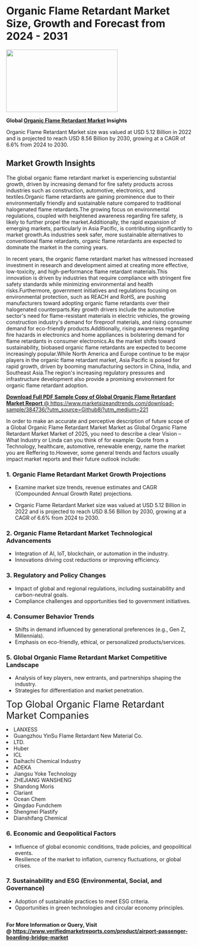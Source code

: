 <H1>Organic Flame Retardant Market Size, Growth and Forecast from 2024 - 2031</H1><img class="aligncenter size-medium wp-image-584254" src="https://thirdeyenews.in/wp-content/uploads/2024/09/Global-Market-Research-300x168.jpeg" alt="" width="300" height="168" /><p><strong>Global&nbsp;<a href="https://www.marketsizeandtrends.com/download-sample/384736/?utm_source=Github8j?utm_medium=221">Organic Flame Retardant Market</a> Insights</strong></p><p>Organic Flame Retardant Market size was valued at USD 5.12 Billion in 2022 and is projected to reach USD 8.56 Billion by 2030, growing at a CAGR of 6.6% from 2024 to 2030.</p><p><h2>Market Growth Insights</h2> <p>The global organic flame retardant market is experiencing substantial growth, driven by increasing demand for fire safety products across industries such as construction, automotive, electronics, and textiles.Organic flame retardants are gaining prominence due to their environmentally friendly and sustainable nature compared to traditional halogenated flame retardants.The growing focus on environmental regulations, coupled with heightened awareness regarding fire safety, is likely to further propel the market.Additionally, the rapid expansion of emerging markets, particularly in Asia Pacific, is contributing significantly to market growth.As industries seek safer, more sustainable alternatives to conventional flame retardants, organic flame retardants are expected to dominate the market in the coming years.</p> <p><a href="#"></a></p> <p>In recent years, the organic flame retardant market has witnessed increased investment in research and development aimed at creating more effective, low-toxicity, and high-performance flame retardant materials.This innovation is driven by industries that require compliance with stringent fire safety standards while minimizing environmental and health risks.Furthermore, government initiatives and regulations focusing on environmental protection, such as REACH and RoHS, are pushing manufacturers toward adopting organic flame retardants over their halogenated counterparts.Key growth drivers include the automotive sector's need for flame-resistant materials in electric vehicles, the growing construction industry's demand for fireproof materials, and rising consumer demand for eco-friendly products.Additionally, rising awareness regarding fire hazards in electronics and home appliances is bolstering demand for flame retardants in consumer electronics.As the market shifts toward sustainability, biobased organic flame retardants are expected to become increasingly popular.While North America and Europe continue to be major players in the organic flame retardant market, Asia Pacific is poised for rapid growth, driven by booming manufacturing sectors in China, India, and Southeast Asia.The region's increasing regulatory pressures and infrastructure development also provide a promising environment for organic flame retardant adoption.</p> <p><a href="#"></p><p><span class=""><strong>Download Full PDF Sample Copy of Global Organic Flame Retardant Market Report</strong> @ <a href="https://www.marketsizeandtrends.com/download-sample/384736/?utm_source=Github8j?utm_medium=221" target="_blank">https://www.marketsizeandtrends.com/download-sample/384736/?utm_source=Github8j?utm_medium=221</a></span></p><p>In order to make an accurate and perceptive description of future scope of a Global&nbsp;Organic Flame Retardant Market Market as Global&nbsp;Organic Flame Retardant Market Market of 2025, you need to describe a clear Vision &ndash; What Industry or Linda can you think of for example: Quote from a Technology, healthcare, automotive, renewable energy, name the market you are Reffering to.However, some general trends and factors usually impact market reports and their future outlook include:</p><h3>1.&nbsp;<strong>Organic Flame Retardant Market Growth Projections</strong></h3><ul><li>Examine market size trends, revenue estimates and CAGR (Compounded Annual Growth Rate) projections.</li><li><p>Organic Flame Retardant Market size was valued at USD 5.12 Billion in 2022 and is projected to reach USD 8.56 Billion by 2030, growing at a CAGR of 6.6% from 2024 to 2030.</p></li></ul><h3>2.&nbsp;<strong>Organic Flame Retardant Market Technological Advancements</strong></h3><ul><li>Integration of AI, IoT, blockchain, or automation in the industry.</li><li>Innovations driving cost reductions or improving efficiency.</li></ul><h3>3.&nbsp;<strong>Regulatory and Policy Changes</strong></h3><ul><li>Impact of global and regional regulations, including sustainability and carbon-neutral goals.</li><li>Compliance challenges and opportunities tied to government initiatives.</li></ul><h3>4.&nbsp;<strong>Consumer Behavior Trends</strong></h3><ul><li>Shifts in demand influenced by generational preferences (e.g., Gen Z, Millennials).</li><li>Emphasis on eco-friendly, ethical, or personalized products/services.</li></ul><h3>5.&nbsp;<strong>Global Organic Flame Retardant Market Competitive Landscape</strong></h3><ul><li>Analysis of key players, new entrants, and partnerships shaping the industry.</li><li>Strategies for differentiation and market penetration.</li></ul><p data-pm-slice="1 1 []"><span style="color: inherit; font-family: inherit; font-size: 25px;">Top Global Organic Flame Retardant Market Companies</span></p><div class="" data-test-id=""><p><li>LANXESS</li><li> Guangzhou YinSu Flame Retardant New Material Co.</li><li>LTD.</li><li> Huber</li><li> ICL</li><li> Daihachi Chemical Industry</li><li> ADEKA</li><li> Jiangsu Yoke Technology</li><li> ZHEJIANG WANSHENG</li><li> Shandong Moris</li><li> Clariant</li><li> Ocean Chem</li><li> Qingdao Fundchem</li><li> Shengmei Plastify</li><li> Dianshifang Chemical</li></p></div><h3>6.&nbsp;<strong>Economic and Geopolitical Factors</strong></h3><ul><li>Influence of global economic conditions, trade policies, and geopolitical events.</li><li>Resilience of the market to inflation, currency fluctuations, or global crises.</li></ul><h3>7.&nbsp;<strong>Sustainability and ESG (Environmental, Social, and Governance)</strong></h3><ul><li>Adoption of sustainable practices to meet ESG criteria.</li><li>Opportunities in green technologies and circular economy principles.</li></ul><h2><strong style="font-size: 14px;">For More Information or Query, Visit @&nbsp;</strong><a style="background-color: #ffffff; font-size: 14px;" href="https://www.marketsizeandtrends.com/report/organic-flame-retardant-market/" target="_blank">https://www.verifiedmarketreports.com/product/airport-passenger-boarding-bridge-market</a></h2>
